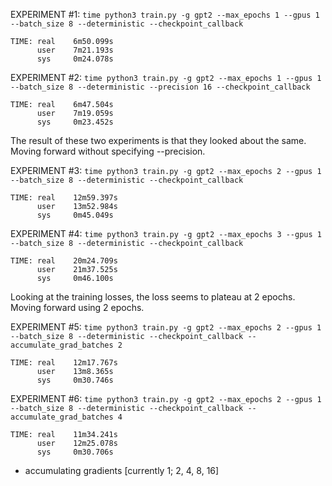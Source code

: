 EXPERIMENT #1: `time python3 train.py -g gpt2 --max_epochs 1 --gpus 1 --batch_size 8 --deterministic --checkpoint_callback`

    TIME: real    6m50.099s
          user    7m21.193s
          sys     0m24.078s


EXPERIMENT #2: `time python3 train.py -g gpt2 --max_epochs 1 --gpus 1 --batch_size 8 --deterministic --precision 16 --checkpoint_callback`

    TIME: real    6m47.504s
          user    7m19.059s
          sys     0m23.452s

The result of these two experiments is that they looked about the same. Moving forward without specifying --precision.

EXPERIMENT #3: `time python3 train.py -g gpt2 --max_epochs 2 --gpus 1 --batch_size 8 --deterministic --checkpoint_callback`

    TIME: real    12m59.397s
          user    13m52.984s
          sys     0m45.049s

EXPERIMENT #4: `time python3 train.py -g gpt2 --max_epochs 3 --gpus 1 --batch_size 8 --deterministic --checkpoint_callback`

    TIME: real    20m24.709s
          user    21m37.525s
          sys     0m46.100s

Looking at the training losses, the loss seems to plateau at 2 epochs. Moving forward using 2 epochs.

EXPERIMENT #5: `time python3 train.py -g gpt2 --max_epochs 2 --gpus 1 --batch_size 8 --deterministic --checkpoint_callback --accumulate_grad_batches 2`

    TIME: real    12m17.767s
          user    13m8.365s
          sys     0m30.746s

EXPERIMENT #6: `time python3 train.py -g gpt2 --max_epochs 2 --gpus 1 --batch_size 8 --deterministic --checkpoint_callback --accumulate_grad_batches 4`

    TIME: real    11m34.241s
          user    12m25.078s
          sys     0m30.706s

- accumulating gradients [currently 1; 2, 4, 8, 16]
